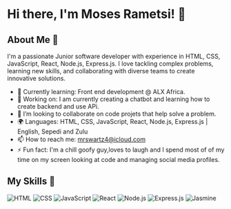 # Hi there, I'm Moses Rametsi! 👋


## About Me 🚀

I'm a passionate Junior software developer with experience in HTML, CSS, JavaScript, React, Node.js, Express.js. I love tackling complex problems, learning new skills, and collaborating with diverse teams to create innovative solutions.

- 🌱 Currently learning: Front end development @ ALX Africa.
- 🔭 Working on: I am currently creating a chatbot and learning how to create backend and use APi.
- 👯 I’m looking to collaborate on code projets that help solve a problem.
- 🌍 Languages: HTML, CSS, JavaScript, React, Node.js, Express.js | English, Sepedi  and Zulu
- 📫 How to reach me: mrswartz4@icloud.com
- ⚡ Fun fact: I'm a chill goofy guy,loves to laugh and I spend most of of my time on my screen looking at code and managing social media profiles.

## My Skills 🧠

![HTML](https://img.shields.io/badge/-HTML-E34F26?style=flat-square&logo=html5&logoColor=white)
![CSS](https://img.shields.io/badge/-CSS-1572B6?style=flat-square&logo=css3&logoColor=white)
![JavaScript](https://img.shields.io/badge/-JavaScript-F7DF1E?style=flat-square&logo=javascript&logoColor=black)
![React](https://img.shields.io/badge/-React-61DAFB?style=flat-square&logo=react&logoColor=black)
![Node.js](https://img.shields.io/badge/-Node.js-339933?style=flat-square&logo=node.js&logoColor=white)
![Express.js](https://img.shields.io/badge/Express%20js-000000?style=flat-square&logo=express&logoColor=white)
![Jasmine](https://img.shields.io/badge/Jasmine-8A4182?style=flat-square&logo=Jasmine&logoColor=white)





<!--
**bblack-jewENT/bblack-jewENT** is a ✨ _special_ ✨ repository because its `README.md` (this file) appears on your GitHub profile.

Here are some ideas to get you started:

- 🔭 I’m currently working on ...
- 🌱 I’m currently learning ...
- 👯 I’m looking to collaborate on ...
- 🤔 I’m looking for help with ...
- 💬 Ask me about ...
- 📫 How to reach me: ...
- 😄 Pronouns: ...
- ⚡ Fun fact: ...
-->
